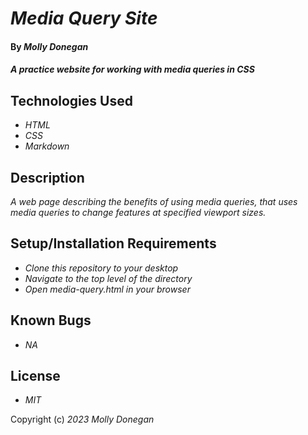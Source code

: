 # _Media Query Site_

#### By _**Molly Donegan**_

#### _A practice website for working with media queries in CSS_

## Technologies Used

* _HTML_
* _CSS_
* _Markdown_

## Description

_A web page describing the benefits of using media queries, that uses media queries to change features at specified viewport sizes._

## Setup/Installation Requirements

* _Clone this repository to your desktop_
* _Navigate to the top level of the directory_
* _Open media-query.html in your browser_

## Known Bugs

* _NA_

## License

* _MIT_

Copyright (c) _2023_ _Molly Donegan_